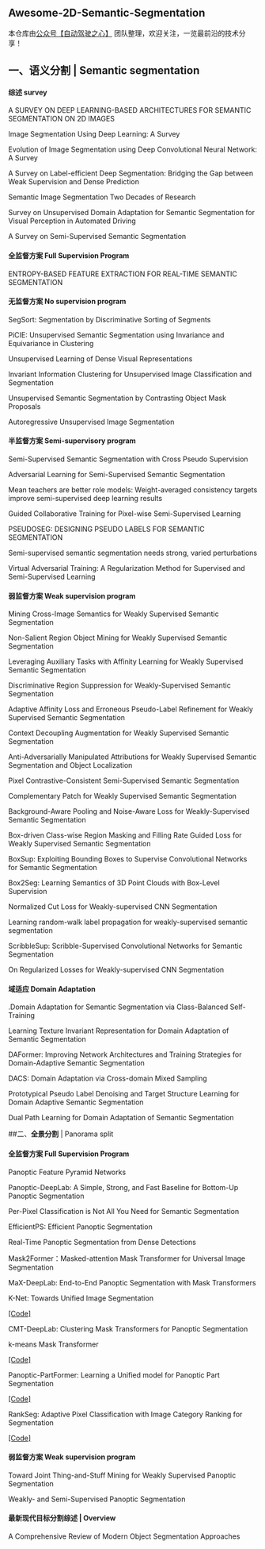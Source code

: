 ## Awesome-2D-Semantic-Segmentation

本仓库由[公众号【自动驾驶之心】](https://mp.weixin.qq.com/s?__biz=Mzg2NzUxNTU1OA==&mid=2247542481&idx=1&sn=c6d8609491a128233c3c3b91d68d22a6&chksm=ceb80b18f9cf820e789efd75947633aec9d2f1e8b58c29e5051c05a64b21ae63c244d54886a1&token=11182364&lang=zh_CN#rd) 团队整理，欢迎关注，一览最前沿的技术分享！

## 一、语义分割 | Semantic segmentation

#### 综述 survey

A SURVEY ON DEEP LEARNING-BASED ARCHITECTURES FOR SEMANTIC SEGMENTATION ON 2D IMAGES

Image Segmentation Using Deep Learning: A Survey

Evolution of Image Segmentation using Deep Convolutional Neural Network: A Survey

A Survey on Label-efficient Deep Segmentation: Bridging the Gap between Weak Supervision and Dense Prediction

Semantic Image Segmentation Two Decades of Research

Survey on Unsupervised Domain Adaptation for Semantic Segmentation for Visual Perception in Automated Driving

A Survey on Semi-Supervised Semantic Segmentation

#### 全监督方案  Full Supervision Program

ENTROPY-BASED FEATURE EXTRACTION FOR REAL-TIME SEMANTIC SEGMENTATION

#### 无监督方案  No supervision program

SegSort: Segmentation by Discriminative Sorting of Segments 

PiCIE: Unsupervised Semantic Segmentation using Invariance and Equivariance in Clustering 

Unsupervised Learning of Dense Visual Representations 

Invariant Information Clustering for Unsupervised Image Classification and Segmentation 

Unsupervised Semantic Segmentation by Contrasting Object Mask Proposals 

Autoregressive Unsupervised Image Segmentation

#### 半监督方案 Semi-supervisory program

Semi-Supervised Semantic Segmentation with Cross Pseudo Supervision 

Adversarial Learning for Semi-Supervised Semantic Segmentation 

Mean teachers are better role models: Weight-averaged consistency targets improve semi-supervised deep learning results

Guided Collaborative Training for Pixel-wise Semi-Supervised Learning 

PSEUDOSEG: DESIGNING PSEUDO LABELS FOR SEMANTIC SEGMENTATION 

Semi-supervised semantic segmentation needs strong, varied perturbations 

Virtual Adversarial Training: A Regularization Method for Supervised and Semi-Supervised Learning

#### 弱监督方案 Weak supervision program

Mining Cross-Image Semantics for Weakly Supervised Semantic Segmentation

Non-Salient Region Object Mining for Weakly Supervised Semantic Segmentation 

Leveraging Auxiliary Tasks with Affinity Learning for Weakly Supervised Semantic Segmentation 

Discriminative Region Suppression for Weakly-Supervised Semantic Segmentation 

Adaptive Affinity Loss and Erroneous Pseudo-Label Refinement for Weakly Supervised Semantic Segmentation 

Context Decoupling Augmentation for Weakly Supervised Semantic Segmentation

Anti-Adversarially Manipulated Attributions for Weakly Supervised Semantic Segmentation and Object Localization 

Pixel Contrastive-Consistent Semi-Supervised Semantic Segmentation 

Complementary Patch for Weakly Supervised Semantic Segmentation

Background-Aware Pooling and Noise-Aware Loss for Weakly-Supervised Semantic Segmentation 

Box-driven Class-wise Region Masking and Filling Rate Guided Loss for Weakly Supervised Semantic Segmentation 

BoxSup: Exploiting Bounding Boxes to Supervise Convolutional Networks for Semantic Segmentation 

Box2Seg: Learning Semantics of 3D Point Clouds with Box-Level Supervision

Normalized Cut Loss for Weakly-supervised CNN Segmentation 

Learning random-walk label propagation for weakly-supervised semantic segmentation 

ScribbleSup: Scribble-Supervised Convolutional Networks for Semantic Segmentation

On Regularized Losses for Weakly-supervised CNN Segmentation

#### 域适应 Domain Adaptation

.Domain Adaptation for Semantic Segmentation via Class-Balanced Self-Training 

Learning Texture Invariant Representation for Domain Adaptation of Semantic Segmentation

DAFormer: Improving Network Architectures and Training Strategies for Domain-Adaptive Semantic Segmentation 

DACS: Domain Adaptation via Cross-domain Mixed Sampling 

Prototypical Pseudo Label Denoising and Target Structure Learning for Domain Adaptive Semantic Segmentation 

Dual Path Learning for Domain Adaptation of Semantic Segmentation

##二、**全景分割** | Panorama split

#### **全监督**方案   Full Supervision Program

Panoptic Feature Pyramid Networks

Panoptic-DeepLab: A Simple, Strong, and Fast Baseline for Bottom-Up Panoptic Segmentation

Per-Pixel Classification is Not All You Need for Semantic Segmentation

EfficientPS: Efficient Panoptic Segmentation

Real-Time Panoptic Segmentation from Dense Detections

Mask2Former：Masked-attention Mask Transformer for Universal Image Segmentation

MaX-DeepLab: End-to-End Panoptic Segmentation with Mask Transformers

K-Net: Towards Unified Image Segmentation

[[Code]](https://github.com/ZwwWayne/K-Net)

CMT-DeepLab: Clustering Mask Transformers for Panoptic Segmentation

k-means Mask Transformer

[[Code]](https://github.com/google-research/deeplab2)

Panoptic-PartFormer: Learning a Unified model for Panoptic Part Segmentation

[[Code]](https://github.com/lxtGH/Panoptic-PartFormer)

RankSeg: Adaptive Pixel Classification with Image Category Ranking for Segmentation

[[Code]](https://github.com/openseg-group/RankSeg)

#### 弱监督方案  Weak supervision program

Toward Joint Thing-and-Stuff Mining for Weakly Supervised Panoptic Segmentation

Weakly- and Semi-Supervised Panoptic Segmentation

#### **最新现代目标分割综述** | Overview

A Comprehensive Review of Modern Object Segmentation Approaches